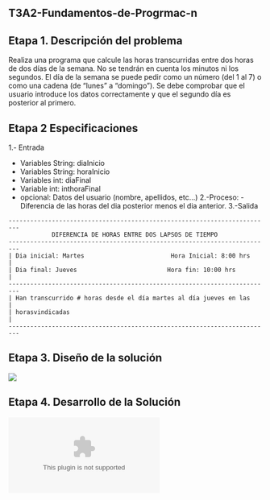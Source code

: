 ## T3A2-Fundamentos-de-Progrmac-n

## Etapa 1. Descripción del problema 
Realiza una programa que calcule las horas transcurridas entre dos horas de dos días de la semana. No se tendrán en cuenta los minutos ni los segundos. El día de la semana se puede pedir como un número (del 1 al 7) o como una cadena (de “lunes” a “domingo”). Se debe comprobar que el usuario introduce los datos correctamente y que el segundo día es posterior al primero.

## Etapa 2 Especificaciones
1.- Entrada
- Variables String: diaInicio
- Variables String: horaInicio
- Variables int: diaFinal
- Variable int: inthoraFinal 
- opcional: Datos del usuario (nombre, apellidos, etc...)
2.-Proceso:
-Diferencia de las horas del dia posterior menos el dia anterior.
3.-Salida
~~~
-------------------------------------------------------------------------
            DIFERENCIA DE HORAS ENTRE DOS LAPSOS DE TIEMPO
-------------------------------------------------------------------------
| Dia inicial: Martes                        Hora Inicial: 8:00 hrs     |
| Dia final: Jueves                         Hora fin: 10:00 hrs         |
-------------------------------------------------------------------------
| Han transcurrido # horas desde el día martes al día jueves en las     |
| horasvindicadas                                                       |
-------------------------------------------------------------------------
~~~
## Etapa 3. Diseño de la solución 

![](https://github.com/garciaamonet/T3A2-Fundamentos-de-Progrmac-n/blob/main/C%C3%B3digo.jpg)

## Etapa 4. Desarrollo de la Solución

![](https://github.com/garciaamonet/T3A2-Fundamentos-de-Progrmac-n/blob/main/T3A2.zip)

